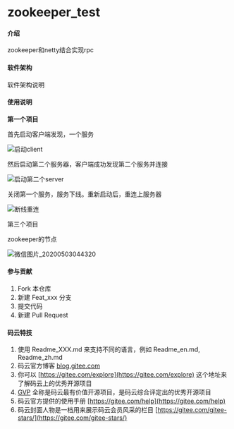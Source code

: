 # zookeeper_test

#### 介绍
zookeeper和netty结合实现rpc

#### 软件架构
软件架构说明

#### 使用说明

**第一个项目**

首先启动客户端发现，一个服务

![启动client](D:\拉钩作业\zookeeper_test\img\启动client.gif)

然后启动第二个服务器，客户端成功发现第二个服务并连接

![启动第二个server](D:\拉钩作业\zookeeper_test\img\启动第二个server.gif)

关闭第一个服务，服务下线。重新启动后，重连上服务器

![断线重连](D:\拉钩作业\zookeeper_test\img\断线重连.gif)



第三个项目

zookeeper的节点

![微信图片_20200503044320](D:\拉钩作业\zookeeper_test\img\微信图片_20200503044320.png)

#### 参与贡献

1.  Fork 本仓库
2.  新建 Feat_xxx 分支
3.  提交代码
4.  新建 Pull Request


#### 码云特技

1.  使用 Readme\_XXX.md 来支持不同的语言，例如 Readme\_en.md, Readme\_zh.md
2.  码云官方博客 [blog.gitee.com](https://blog.gitee.com)
3.  你可以 [https://gitee.com/explore](https://gitee.com/explore) 这个地址来了解码云上的优秀开源项目
4.  [GVP](https://gitee.com/gvp) 全称是码云最有价值开源项目，是码云综合评定出的优秀开源项目
5.  码云官方提供的使用手册 [https://gitee.com/help](https://gitee.com/help)
6.  码云封面人物是一档用来展示码云会员风采的栏目 [https://gitee.com/gitee-stars/](https://gitee.com/gitee-stars/)
